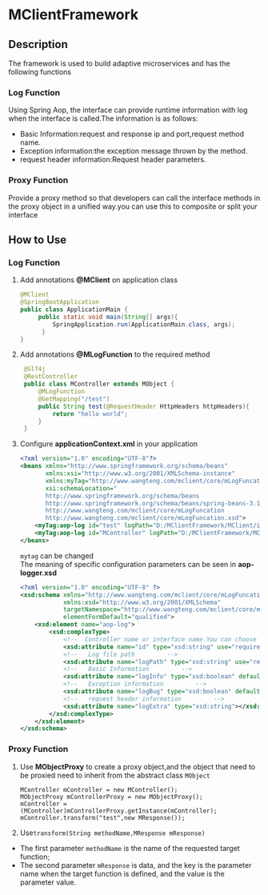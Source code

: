 # MClientFramework

## Description
The framework is used to build adaptive microservices and has the following functions  
### Log Function
  Using Spring Aop, the interface can provide runtime information with log when the interface is called.The information is as follows:  
  * Basic Information:request and response ip and port,request method name.
  * Exception information:the exception message thrown by the method.
  * request header information:Request header parameters.
### Proxy Function  
  Provide a proxy method so that developers can call the interface methods in the proxy object in a unified way.you can use this to composite or split your interface

## How to Use

### Log Function
1. Add annotations **@MClient** on application class
   ```java
   @MClient
   @SpringBootApplication
   public class ApplicationMain {
        public static void main(String[] args){
            SpringApplication.run(ApplicationMain.class, args);
         }
   }
   ```
2. Add annotations **@MLogFunction** to the required method
   ```java
    @Slf4j
    @RestController
    public class MController extends MObject {
        @MLogFunction
        @GetMapping("/test")
        public String test(@RequestHeader HttpHeaders httpHeaders){
            return "hello world";
        }
    }
    ```
3. Configure **applicationContext.xml**  in your application 
    ```xml
    <?xml version="1.0" encoding="UTF-8"?>
    <beans xmlns="http://www.springframework.org/schema/beans"
           xmlns:xsi="http://www.w3.org/2001/XMLSchema-instance"
           xmlns:myTag="http://www.wangteng.com/mclient/core/mLogFuncation"
           xsi:schemaLocation="
           http://www.springframework.org/schema/beans
           http://www.springframework.org/schema/beans/spring-beans-3.1.xsd
           http://www.wangteng.com/mclient/core/mLogFuncation
           http://www.wangteng.com/mclient/core/mLogFuncation.xsd">
        <myTag:aop-log id="test" logPath="D:/MClientFramework/MClient/info.log" logExtra="Accept,Connection" logBug="true"></myTag:aop-log>
        <myTag:aop-log id="MController" logPath="D:/MClientFramework/MClient/info.log" logExtra="Connection" logBug="true"></myTag:aop-log>
    </beans>
    ```
    `mytag` can be changed  
The meaning of specific configuration parameters can be seen in **aop-logger.xsd**
    ```xml
    <?xml version="1.0" encoding="UTF-8" ?>
    <xsd:schema xmlns="http://www.wangteng.com/mclient/core/mLogFuncation"
                xmlns:xsd="http://www.w3.org/2001/XMLSchema"
                targetNamespace="http://www.wangteng.com/mclient/core/mLogFuncation"
                elementFormDefault="qualified">
        <xsd:element name="aop-log">
            <xsd:complexType>
                <!--  Controller name or interface name.You can choose to configure all interfaces in the Controller or configure one interface         -->
                <xsd:attribute name="id" type="xsd:string" use="required"></xsd:attribute>
                <!--   Log file path         -->
                <xsd:attribute name="logPath" type="xsd:string" use="required"></xsd:attribute>
                <!--   Basic Information         -->
                <xsd:attribute name="logInfo" type="xsd:boolean" default="true"></xsd:attribute>
                <!--   Exception information         -->
                <xsd:attribute name="logBug" type="xsd:boolean" default="false"></xsd:attribute>
                <!--   request header information         -->
                <xsd:attribute name="logExtra" type="xsd:string"></xsd:attribute>
            </xsd:complexType>
        </xsd:element>
    </xsd:schema>
    ```

### Proxy Function
1. Use **MObjectProxy** to create a proxy object,and the object that need to be proxied need to inherit from the abstract class `MObject`
    ```
    MController mController = new MController();
    MObjectProxy mControllerProxy = new MObjectProxy();
    mController = (MController)mControllerProxy.getInstance(mController);
    mController.transform("test",new MResponse());
    ```
2. Use`transform(String methodName,MResponse mResponse)`
* The first parameter `methodName` is the name of the requested target function;
* The second parameter `mResponse` is  data, and the key is the parameter name when the target function is defined, and the value is the parameter value.